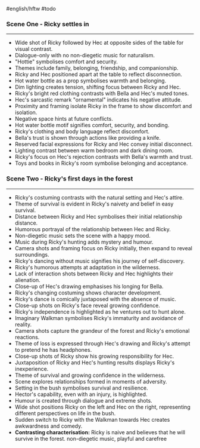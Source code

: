 #english/hftw #todo

### Scene One - Ricky settles in
---
- Wide shot of Ricky followed by Hec at opposite sides of the table for visual contrast.
- Dialogue-only with no non-diegetic music for naturalism.
- "Hottie" symbolises comfort and security.
- Themes include family, belonging, friendship, and companionship.
- Ricky and Hec positioned apart at the table to reflect disconnection.
- Hot water bottle as a prop symbolises warmth and belonging.
- Dim lighting creates tension, shifting focus between Ricky and Hec.
- Ricky's bright red clothing contrasts with Bella and Hec's muted tones.
- Hec's sarcastic remark "ornamental" indicates his negative attitude.
- Proximity and framing isolate Ricky in the frame to show discomfort and isolation.
- Negative space hints at future conflicts.
- Hot water bottle motif signifies comfort, security, and bonding.
- Ricky's clothing and body language reflect discomfort.
- Bella's trust is shown through actions like providing a knife.
- Reserved facial expressions for Ricky and Hec convey initial disconnect.
- Lighting contrast between warm bedroom and dark dining room.
- Ricky's focus on Hec's rejection contrasts with Bella's warmth and trust.
- Toys and books in Ricky's room symbolise belonging and acceptance.


### Scene Two - Ricky's first days in the forest
---
- Ricky's costuming contrasts with the natural setting and Hec's attire.
- Theme of survival is evident in Ricky's naivety and belief in easy survival.
- Distance between Ricky and Hec symbolises their initial relationship distance.
- Humorous portrayal of the relationship between Hec and Ricky.
- Non-diegetic music sets the scene with a happy mood.
- Music during Ricky's hunting adds mystery and humour.
- Camera shots and framing focus on Ricky initially, then expand to reveal surroundings.
- Ricky's dancing without music signifies his journey of self-discovery.
- Ricky's humorous attempts at adaptation in the wilderness.
- Lack of interaction shots between Ricky and Hec highlights their alienation.
- Close-up of Hec's drawing emphasises his longing for Bella.
- Ricky's changing costuming shows character development.
- Ricky's dance is comically juxtaposed with the absence of music.
- Close-up shots on Ricky's face reveal growing confidence.
- Ricky's independence is highlighted as he ventures out to hunt alone.
- Imaginary Walkman symbolises Ricky's immaturity and avoidance of reality.
- Camera shots capture the grandeur of the forest and Ricky's emotional reactions.
- Theme of loss is expressed through Hec's drawing and Ricky's attempt to pretend he has headphones.
- Close-up shots of Ricky show his growing responsibility for Hec.
- Juxtaposition of Ricky and Hec's hunting results displays Ricky's inexperience.
- Theme of survival and growing confidence in the wilderness.
- Scene explores relationships formed in moments of adversity.
- Setting in the bush symbolises survival and resilience.
- Hector's capability, even with an injury, is highlighted.
- Humour is created through dialogue and extreme shots.
- Wide shot positions Ricky on the left and Hec on the right, representing different perspectives on life in the bush.
- Sudden switch to Ricky with the Walkman towards Hec creates awkwardness and comedy.
- **Contrasting characterisation:** Ricky is naive and believes that he will survive in the forest. non-diegetic music, playful and carefree